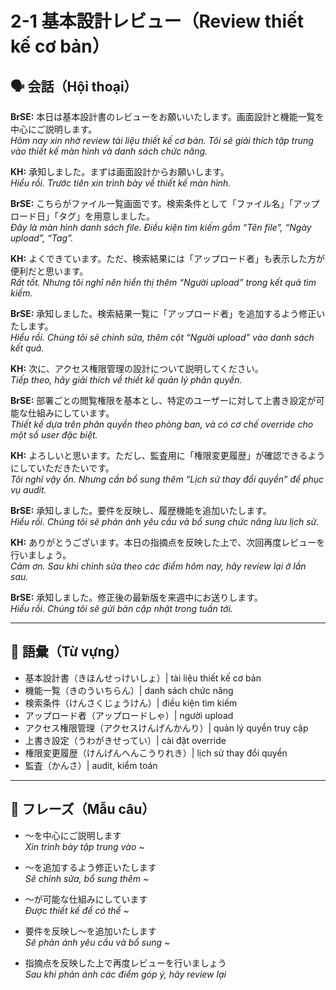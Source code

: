 # 2-1 基本設計レビュー（Review thiết kế cơ bản）

## 🗣️ 会話（Hội thoại）

**BrSE:** 本日は基本設計書のレビューをお願いいたします。画面設計と機能一覧を中心にご説明します。  
*Hôm nay xin nhờ review tài liệu thiết kế cơ bản. Tôi sẽ giải thích tập trung vào thiết kế màn hình và danh sách chức năng.*  

**KH:** 承知しました。まずは画面設計からお願いします。  
*Hiểu rồi. Trước tiên xin trình bày về thiết kế màn hình.*  

**BrSE:** こちらがファイル一覧画面です。検索条件として「ファイル名」「アップロード日」「タグ」を用意しました。  
*Đây là màn hình danh sách file. Điều kiện tìm kiếm gồm “Tên file”, “Ngày upload”, “Tag”.*  

**KH:** よくできています。ただ、検索結果には「アップロード者」も表示した方が便利だと思います。  
*Rất tốt. Nhưng tôi nghĩ nên hiển thị thêm “Người upload” trong kết quả tìm kiếm.*  

**BrSE:** 承知しました。検索結果一覧に「アップロード者」を追加するよう修正いたします。  
*Hiểu rồi. Chúng tôi sẽ chỉnh sửa, thêm cột “Người upload” vào danh sách kết quả.*  

**KH:** 次に、アクセス権限管理の設計について説明してください。  
*Tiếp theo, hãy giải thích về thiết kế quản lý phân quyền.*  

**BrSE:** 部署ごとの閲覧権限を基本とし、特定のユーザーに対して上書き設定が可能な仕組みにしています。  
*Thiết kế dựa trên phân quyền theo phòng ban, và có cơ chế override cho một số user đặc biệt.*  

**KH:** よろしいと思います。ただし、監査用に「権限変更履歴」が確認できるようにしていただきたいです。  
*Tôi nghĩ vậy ổn. Nhưng cần bổ sung thêm “Lịch sử thay đổi quyền” để phục vụ audit.*  

**BrSE:** 承知しました。要件を反映し、履歴機能を追加いたします。  
*Hiểu rồi. Chúng tôi sẽ phản ánh yêu cầu và bổ sung chức năng lưu lịch sử.*  

**KH:** ありがとうございます。本日の指摘点を反映した上で、次回再度レビューを行いましょう。  
*Cảm ơn. Sau khi chỉnh sửa theo các điểm hôm nay, hãy review lại ở lần sau.*  

**BrSE:** 承知しました。修正後の最新版を来週中にお送りします。  
*Hiểu rồi. Chúng tôi sẽ gửi bản cập nhật trong tuần tới.*  

---

## 📖 語彙（Từ vựng）

- 基本設計書（きほんせっけいしょ）| tài liệu thiết kế cơ bản  
- 機能一覧（きのういちらん）| danh sách chức năng  
- 検索条件（けんさくじょうけん）| điều kiện tìm kiếm  
- アップロード者（アップロードしゃ）| người upload  
- アクセス権限管理（アクセスけんげんかんり）| quản lý quyền truy cập  
- 上書き設定（うわがきせってい）| cài đặt override  
- 権限変更履歴（けんげんへんこうりれき）| lịch sử thay đổi quyền  
- 監査（かんさ）| audit, kiểm toán  

---

## 📝 フレーズ（Mẫu câu）

- ～を中心にご説明します  
  *Xin trình bày tập trung vào ~*  

- ～を追加するよう修正いたします  
  *Sẽ chỉnh sửa, bổ sung thêm ~*  

- ～が可能な仕組みにしています  
  *Được thiết kế để có thể ~*  

- 要件を反映し～を追加いたします  
  *Sẽ phản ánh yêu cầu và bổ sung ~*  

- 指摘点を反映した上で再度レビューを行いましょう  
  *Sau khi phản ánh các điểm góp ý, hãy review lại*  
